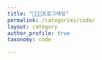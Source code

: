 ```yaml
---
title: "👩🏻‍💻프로그래밍"
permalink: /categories/code/
layout: category
author_profile: true
taxonomy: code

---
```

